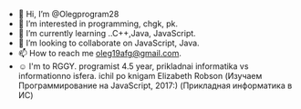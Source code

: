- 👋 Hi, I’m @Olegprogram28
- 👀 I’m interested in programming, chgk, pk. 
- 🌱 I’m currently learning ..C++,Java, JavaScript.
- 💞️ I’m looking to collaborate on JavaScript, Java. 
- 📫 How to reach me   oleg19afg@gmail.com.
- ☺ I'm to RGGY. programist 4.5 year, prikladnai informatika vs informationno isfera. ichil po knigam Elizabeth Robson (Изучаем Программирование на   JavaScript, 2017:) (Прикладная информатика в ИС)  
<!---
Olegprogram28/Olegprogram28 is a ✨ special ✨ repository because its `README.md` (this file) appears on your GitHub profile.
You can click the Preview link to take a look at your changes.
--->
